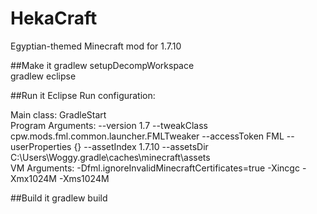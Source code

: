 # HekaCraft
Egyptian-themed Minecraft mod for 1.7.10

##Make it
gradlew setupDecompWorkspace  
gradlew eclipse

##Run it
Eclipse Run configuration:

  Main class: GradleStart  
  Program Arguments: --version 1.7 --tweakClass cpw.mods.fml.common.launcher.FMLTweaker --accessToken FML --userProperties {} --assetIndex 1.7.10 --assetsDir C:\Users\Woggy\.gradle\caches\minecraft\assets  
  VM Arguments: -Dfml.ignoreInvalidMinecraftCertificates=true -Xincgc -Xmx1024M -Xms1024M

##Build it
gradlew build
